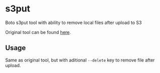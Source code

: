 s3put
=====

Boto s3put tool with ability to remove local files after upload to S3

Original tool can be found [here](https://github.com/boto/boto/blob/master/bin/s3put).

Usage
-----

Same as original tool, but with aditional `--delete` key to remove file after upload.
